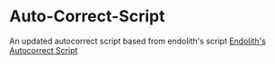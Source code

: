 # Auto-Correct-Script
An updated autocorrect script based from endolith's script
[Endolith's Autocorrect Script](https://gist.github.com/endolith/876629)
